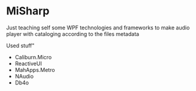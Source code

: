 MiSharp
=======
Just teaching self some WPF technologies and frameworks to make audio player with cataloging according to the files metadata

Used stuff"
- Caliburn.Micro
- ReactiveUI
- MahApps.Metro
- NAudio
- Db4o
